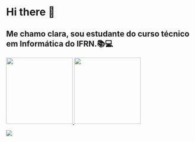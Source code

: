 # Hi there 👋
## Me chamo clara, sou estudante do curso técnico em Informática do IFRN.📚💻

<div> <a href="https://github.com/claralima1"> <img height="180em" src="https://github-readme-stats.vercel.app/api/top-langs/? username=claralima1&layout=compact&langs_count=7&theme=dracula"/> <img height="180em" src="https://github-readme-stats.vercel.app/api?username=claralima1&show_icons=true&theme=dracula&include_all_commits=true&count_private=true" /> </div>

<a href="https://www.instagram.com/_tinguer" alt="Instagram" target="_blank"> <img src="https://img.shields.io/badge/-Instagram-DF0174? style=for-the-badge&labelColor=DF0174&logo=instagram&logoColor=white&link=https://www.instagram.com/_tinguer"> </a>
